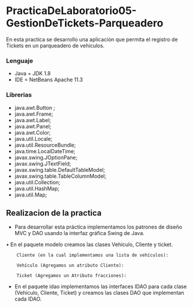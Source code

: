 # PracticaDeLaboratorio05-GestionDeTickets-Parqueadero
En esta practica se desarrollo una aplicación que permita el registro de Tickets en un parqueadero de vehículos.

### Lenguaje

+ Java = JDK 1.8
+ IDE = NetBeans Apache 11.3

### Librerias

+ java.awt.Button ;
+ java.awt.Frame;
+ java.awt.Label;
+ java.awt.Panel;
+ java.awt.Color;
+ java.util.Locale;
+ java.util.ResourceBundle;
+ java.time.LocalDateTime;
+ javax.swing.JOptionPane;
+ javax.swing.JTextField;
+ javax.swing.table.DefaultTableModel;
+ javax.swing.table.TableColumnModel;
+ java.util.Collection;
+ java.util.HashMap;
+ java.util.Map;

## Realizacion de la practica

+ Para desarrollar esta práctica implementamos los patrones de diseño MVC y DAO usando la interfaz gráfica Swing de Java.

•	En el paquete modelo creamos las clases Vehículo, Cliente y ticket.

        Cliente (en la cual implementamos una lista de vehículos):

        Vehículo (Agregamos un atributo Cliente):

        Ticket (Agregamos un Atributo fracciones):

+ En el paquete idao implementamos las interfaces IDAO para cada clase (Vehículo, Cliente, Ticket) y creamos las clases DAO que implementan cada IDAO.
